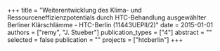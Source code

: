 +++
title = "Weiterentwicklung des Klima- und Ressourceneffizienzpotentials durch HTC-Behandlung ausgewählter Berliner Klärschlämme - HTC-Berlin (11443UEPII/2)"
date = 2015-01-01
authors = ["remy", "J. Stueber"]
publication_types = ["4"]
abstract = ""
selected = false
publication = ""
projects = ["htcberlin"]
+++

